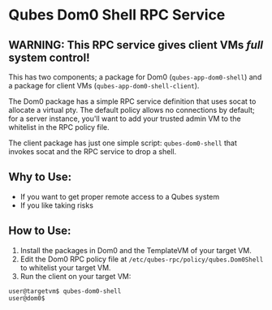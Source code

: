Qubes Dom0 Shell RPC Service
====
WARNING: This RPC service gives client VMs *full* system control!
----
This has two components; a package for Dom0 (`qubes-app-dom0-shell`) and a package for client VMs (`qubes-app-dom0-shell-client`).

The Dom0 package has a simple RPC service definition that uses socat to allocate a virtual pty. The default policy allows no connections by default; for a server instance, you'll want to add your trusted admin VM to the whitelist in the RPC policy file.

The client package has just one simple script: `qubes-dom0-shell` that invokes socat and the RPC service to drop a shell.

Why to Use:
----
- If you want to get proper remote access to a Qubes system
- If you like taking risks

How to Use:
----
1. Install the packages in Dom0 and the TemplateVM of your target VM.
2. Edit the Dom0 RPC policy file at `/etc/qubes-rpc/policy/qubes.Dom0Shell` to whitelist your target VM.
3. Run the client on your target VM:
```
user@targetvm$ qubes-dom0-shell
user@dom0$ 
```

